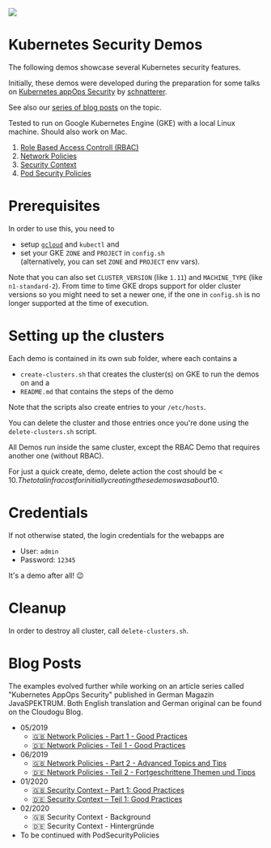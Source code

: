 ![](https://cloudogu.com/assets/blog/2019/Icon_K8Apps-1b648cccc5fe798e6e39e7a2471728e35e0ba6c8491fc281458da5b222a29513.png)

# Kubernetes Security Demos

The following demos showcase several Kubernetes security features.

Initially, these demos were developed during the preparation for some talks on [Kubernetes appOps Security](https://github.com/cloudogu/k8s-appops-security-talks)
 by [schnatterer](http://github.com/schnatterer/).

See also our [series of blog posts](#blog-posts) on the topic.

Tested to run on Google Kubernetes Engine (GKE) with a local Linux machine.
Should also work on Mac.

1. [Role Based Access Controll (RBAC)](1-rbac/Readme.md)
2. [Network Policies](2-network-policies/Readme.md)
3. [Security Context](3-security-context/Readme.md)
4. [Pod Security Policies](4-pod-security-policies/Readme.md)

# Prerequisites

In order to use this,  you need to

* setup [`gcloud`](https://cloud.google.com/sdk/install) and `kubectl` and
* set your GKE `ZONE` and `PROJECT` in `config.sh`  
  (alternatively, you can set `ZONE` and `PROJECT` env vars).

Note that you can also set `CLUSTER_VERSION` (like `1.11`) and  `MACHINE_TYPE` (like `n1-standard-2`).
From time to time GKE drops support for older cluster versions so you might need to set a newer one, if the one in 
`config.sh` is no longer supported at the time of execution. 

# Setting up the clusters

Each demo is contained in its own sub folder, where each contains a 
 
* `create-clusters.sh` that creates the cluster(s) on GKE to run the demos on and a 
* `README.md` that contains the steps of the demo

Note that the scripts also create entries to your `/etc/hosts`.
 
You can delete the cluster and those entries once you're done using the `delete-clusters.sh` script. 

All Demos run inside the same cluster, except the RBAC Demo that requires another one (without RBAC). 

For just a quick create, demo, delete action the cost should be < 10$.
The total infra cost for initially creating these demos was about 10$. 

# Credentials

If not otherwise stated, the login credentials for the webapps are

* User: `admin`
* Password: `12345` 

It's a demo after all! 😉

# Cleanup

In order to destroy all cluster, call `delete-clusters.sh`.

# Blog Posts

The examples evolved further while working on an article series called "Kubernetes AppOps Security" published in German Magazin JavaSPEKTRUM. Both English translation and German original can be found on the Cloudogu Blog.

* 05/2019
  * [🇬🇧 Network Policies - Part 1 - Good Practices](https://cloudogu.com/en/blog/k8s-app-ops-part-1)
  * [🇩🇪 Network Policies - Teil 1 - Good Practices](https://cloudogu.com/de/blog/k8s-app-ops-teil-1)
* 06/2019
  * [🇬🇧 Network Policies - Part 2 - Advanced Topics and Tips](https://cloudogu.com/en/blog/k8s-app-ops-part-2)
  * [🇩🇪 Network Policies - Teil 2 - Fortgeschrittene Themen und Tipps](https://cloudogu.com/de/blog/k8s-app-ops-teil-2)
* 01/2020
  * [🇬🇧 Security Context – Part 1: Good Practices](https://cloudogu.com/en/blog/k8s-app-ops-part-3-security-context-1)
  * [🇩🇪 Security Context – Teil 1: Good Practices](https://cloudogu.com/de/blog/k8s-app-ops-teil-3-security-context-1)
* 02/2020
  * 🇬🇧 Security Context - Background
  * 🇩🇪 Security Context - Hintergründe
* To be continued with PodSecurityPolicies
